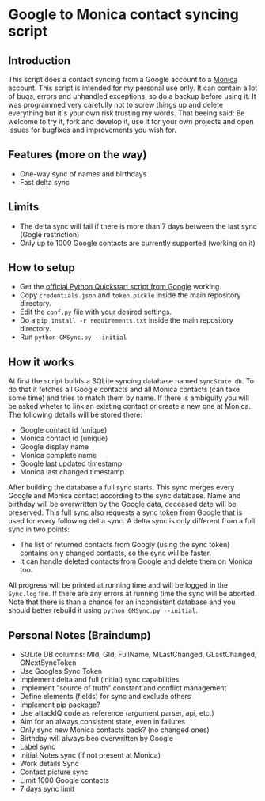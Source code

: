 # Google to Monica contact syncing script

## Introduction

This script does a contact syncing from a Google account to a [Monica](https://github.com/monicahq/monica) account. This script is intended for my personal use only. It can contain a lot of bugs, errors and unhandled exceptions, so do a backup before using it. It was programmed very carefully not to screw things up and delete everything but it`s your own risk trusting my words.
That beeing said: Be welcome to try it, fork and develop it, use it for your own projects and open issues for bugfixes and improvements you wish for.

## Features (more on the way)

- One-way sync of names and birthdays
- Fast delta sync

## Limits

- The delta sync will fail if there is more than 7 days between the last sync (Gogle restriction)
- Only up to 1000 Google contacts are currently supported (working on it)

## How to setup

- Get the [official Python Quickstart script from Google](https://developers.google.com/people/quickstart/python) working.
- Copy `credentials.json` and `token.pickle` inside the main repository directory.
- Edit the `conf.py` file with your desired settings.
- Do a `pip install -r requirements.txt` inside the main repository directory.
- Run `python GMSync.py --initial`

## How it works

At first the script builds a SQLite syncing database named `syncState.db`. To do that it fetches
all Google contacts and all Monica contacts (can take some time) and tries to match them by name.
If there is ambiguity you will be asked wheter to link an existing contact or create a new one at Monica. The following details will be stored there:

- Google contact id (unique)
- Monica contact id (unique)
- Google display name
- Monica complete name
- Google last updated timestamp
- Monica last changed timestamp

After building the database a full sync starts. This sync merges every Google and Monica contact according to the sync database. Name and birthday will be overwritten by the Google data, deceased date will be preserved. This full sync also requests a sync token from Google that is used for every following delta sync. A delta sync is only different from a full sync in two points:

- The list of returned contacts from Googly (using the sync token) contains only changed contacts, so the sync will be faster.
- It can handle deleted contacts from Google and delete them on Monica too.

All progress will be printed at running time and will be logged in the `Sync.log` file. If there are any errors at running time the sync will be aborted. Note that there is than a chance for an inconsistent database and you should better rebuild it using `python GMSync.py --initial`.

## Personal Notes (Braindump)

- SQLite DB columns: MId, GId, FullName, MLastChanged, GLastChanged, GNextSyncToken
- Use Googles Sync Token
- Implement delta and full (initial) sync capabilities
- Implement "source of truth" constant and conflict management
- Define elements (fields) for sync and exclude others
- Implement pip package?
- Use attackIQ code as reference (argument parser, api, etc.)
- Aim for an always consistent state, even in failures
- Only sync new Monica contacts back? (no changed ones)
- Birthday will always beo overwritten by Google
- Label sync
- Initial Notes sync (if not present at Monica)
- Work details Sync
- Contact picture sync
- Limit 1000 Google contacts
- 7 days sync limit
